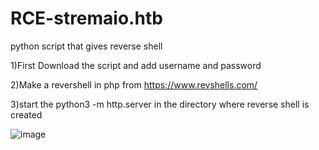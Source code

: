 # RCE-stremaio.htb
python script that gives reverse shell

1)First Download the script and add username and password

2)Make a revershell in php from https://www.revshells.com/ 

3)start the python3 -m http.server in the directory where reverse shell is created

![image](https://github.com/wremad/RCE-stremaio.htb/assets/96777615/70accab5-8413-460d-a6e4-eb56787234f4)


